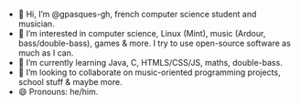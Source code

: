 - 👋 Hi, I’m @gpasques-gh, french computer science student and musician.
- 👀 I’m interested in computer science, Linux (Mint), music (Ardour, bass/double-bass), games & more. I try to use open-source software as much as I can.
- 🌱 I’m currently learning Java, C, HTMLS/CSS/JS, maths, double-bass.
- 💞️ I’m looking to collaborate on music-oriented programming projects, school stuff & maybe more.
- 😄 Pronouns: he/him.
